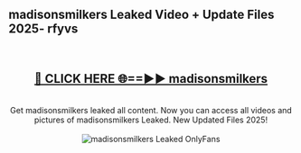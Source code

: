 <h2>madisonsmilkers Leaked Video + Update Files 2025- rfyvs</h2>
<br>
<div align="center">
<h2><a href="https://libra.edu.pl?madisonsmilkers" rel="nofollow">🔴 CLICK HERE 🌐==►► madisonsmilkers</a></h2>
<br>
Get madisonsmilkers leaked all content. Now you can access all videos and pictures of madisonsmilkers Leaked. New Updated Files 2025!
<br>
<br>
<a href="https://libra.edu.pl?madisonsmilkers" rel="nofollow" data-target="animated-image.originalLink"><img src="https://i.ibb.co.com/WyWwxjT/player-gif2.gif" alt="madisonsmilkers Leaked OnlyFans" style="max-width: 100%; display: inline-block;" data-target="animated-image.originalImage"></a>
</div>
<br>